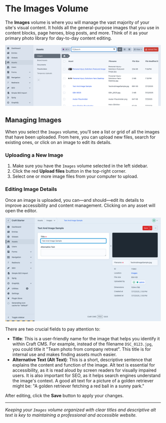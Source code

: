 # The Images Volume

The **Images** volume is where you will manage the vast majority of your site's visual content. It holds all the general-purpose images that you use in content blocks, page heroes, blog posts, and more. Think of it as your primary photo library for day-to-day content editing.

![The Content tab with the "+ Add a block" button being clicked, showing the dropdown menu of available content blocks](../page-management/screenshots/053.png)

## Managing Images

When you select the `Images` volume, you'll see a list or grid of all the images that have been uploaded. From here, you can upload new files, search for existing ones, or click on an image to edit its details.

### Uploading a New Image

1.  Make sure you have the `Images` volume selected in the left sidebar.
2.  Click the red **Upload files** button in the top-right corner.
3.  Select one or more image files from your computer to upload.

### Editing Image Details

Once an image is uploaded, you can—and should—edit its details to improve accessibility and content management. Clicking on any asset will open the editor.

![The image editing screen. The `Title` field shows "Call to Action Image" and the `Alternative...](./screenshots/134.png)

There are two crucial fields to pay attention to:

-   **Title**: This is a user-friendly name for the image that helps you identify it within Craft CMS. For example, instead of the filename `DSC_0123.jpg`, you could title it "Team photo from company retreat". This title is for internal use and makes finding assets much easier.
-   **Alternative Text (Alt Text)**: This is a short, descriptive sentence that explains the content and function of the image. Alt text is essential for accessibility, as it is read aloud by screen readers for visually impaired users. It is also important for SEO, as it helps search engines understand the image's context. A good alt text for a picture of a golden retriever might be: "A golden retriever fetching a red ball in a sunny park."

After editing, click the **Save** button to apply your changes.

---

*Keeping your `Images` volume organized with clear titles and descriptive alt text is key to maintaining a professional and accessible website.*